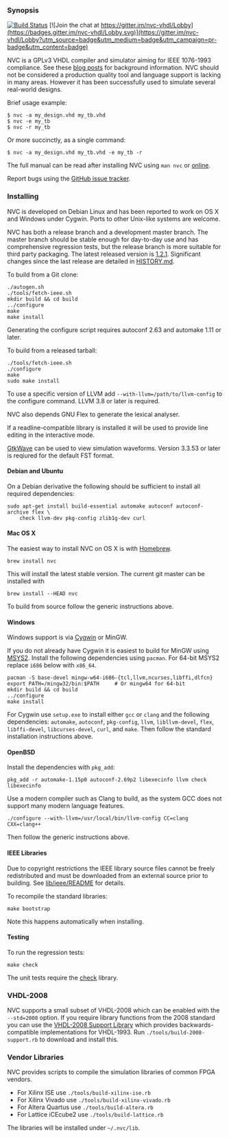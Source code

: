 ### Synopsis

[![Build Status](https://travis-ci.org/nickg/nvc.svg?branch=master)](https://travis-ci.org/nickg/nvc)
[![Join the chat at https://gitter.im/nvc-vhdl/Lobby](https://badges.gitter.im/nvc-vhdl/Lobby.svg)](https://gitter.im/nvc-vhdl/Lobby?utm_source=badge&utm_medium=badge&utm_campaign=pr-badge&utm_content=badge)

NVC is a GPLv3 VHDL compiler and simulator aiming for IEEE 1076-1993 compliance. See
these [blog posts](http://www.doof.me.uk/category/vhdl/) for background
information. NVC should not be considered a production quality tool and language
support is lacking in many areas. However it has been successfully used to simulate
several real-world designs.

Brief usage example:

    $ nvc -a my_design.vhd my_tb.vhd
    $ nvc -e my_tb
    $ nvc -r my_tb

Or more succinctly, as a single command:

    $ nvc -a my_design.vhd my_tb.vhd -e my_tb -r

The full manual can be read after installing NVC using `man nvc` or
[online](nvc.1.md).

Report bugs using the [GitHub issue tracker](https://github.com/nickg/nvc/issues).

### Installing

NVC is developed on Debian Linux and has been reported to work on OS X
and Windows under Cygwin. Ports to other Unix-like systems are welcome.

NVC has both a release branch and a development master branch. The master branch
should be stable enough for day-to-day use and has comprehensive regression tests,
but the release branch is more suitable for third party packaging. The latest
released version is
[1.2.1](https://github.com/nickg/nvc/releases/download/r1.2.1/nvc-1.2.1.tar.gz). Significant
changes since the last release are detailed in [HISTORY.md](HISTORY.md).

To build from a Git clone:

    ./autogen.sh
    ./tools/fetch-ieee.sh
    mkdir build && cd build
    ../configure
    make
    make install

Generating the configure script requires autoconf 2.63 and automake 1.11 or later.

To build from a released tarball:

    ./tools/fetch-ieee.sh
    ./configure
    make
    sudo make install

To use a specific version of LLVM add `--with-llvm=/path/to/llvm-config`
to the configure command. LLVM 3.8 or later is required.

NVC also depends GNU Flex to generate the lexical analyser.

If a readline-compatible library is installed it will be used to provide
line editing in the interactive mode.

[GtkWave](http://gtkwave.sourceforge.net/) can be used to view simulation
waveforms. Version 3.3.53 or later is reqiured for the default FST format.

#### Debian and Ubuntu

On a Debian derivative the following should be sufficient to install all required
dependencies:

    sudo apt-get install build-essential automake autoconf autoconf-archive flex \
        check llvm-dev pkg-config zlib1g-dev curl

#### Mac OS X

The easiest way to install NVC on OS X is with [Homebrew](http://brew.sh/).

    brew install nvc

This will install the latest stable version. The current git master can be installed with

    brew install --HEAD nvc

To build from source follow the generic instructions above.

#### Windows

Windows support is via [Cygwin](http://www.cygwin.com/) or MinGW.

If you do not already have Cygwin it is easiest to build for MinGW using
[MSYS2](https://msys2.github.io/). Install the following dependencies using
`pacman`. For 64-bit MSYS2 replace `i686` below with `x86_64`.

    pacman -S base-devel mingw-w64-i686-{tcl,llvm,ncurses,libffi,dlfcn}
    export PATH=/mingw32/bin:$PATH     # Or mingw64 for 64-bit
    mkdir build && cd build
    ../configure
    make install

For Cygwin use `setup.exe` to install either `gcc` or `clang` and the following
dependencies: `automake`, `autoconf`, `pkg-config`, `llvm`, `libllvm-devel`, `flex`,
`libffi-devel`, `libcurses-devel`, `curl`, and `make`. Then follow the standard
installation instructions above.

#### OpenBSD

Install the dependencies with `pkg_add`:

    pkg_add -r automake-1.15p0 autoconf-2.69p2 libexecinfo llvm check libexecinfo

Use a modern compiler such as Clang to build, as the system GCC does not support many modern
language features.

    ./configure --with-llvm=/usr/local/bin/llvm-config CC=clang CXX=clang++

Then follow the generic instructions above.

#### IEEE Libraries

Due to copyright restrictions the IEEE library source files cannot be freely
redistributed and must be downloaded from an external source prior to building. See
[lib/ieee/README](lib/ieee/README) for details.

To recompile the standard libraries:

    make bootstrap

Note this happens automatically when installing.

#### Testing

To run the regression tests:

    make check

The unit tests require the [check](http://check.sourceforge.net) library.

### VHDL-2008

NVC supports a small subset of VHDL-2008 which can be enabled with the `--std=2008`
option. If you require library functions from the 2008 standard you can use the
[VHDL-2008 Support Library](http://www.eda.org/fphdl/) which provides
backwards-compatible implementations for VHDL-1993. Run
`./tools/build-2008-support.rb` to download and install this.

### Vendor Libraries

NVC provides scripts to compile the simulation libraries of common FPGA vendors.
 * For Xilinx ISE use `./tools/build-xilinx-ise.rb`
 * For Xilinx Vivado use `./tools/build-xilinx-vivado.rb`
 * For Altera Quartus use `./tools/build-altera.rb`
 * For Lattice iCEcube2 use `./tools/build-lattice.rb`

The libraries will be installed under `~/.nvc/lib`.
